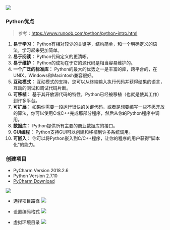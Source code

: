 ![](http://qiniuimages.aprcode.com/20190506152947.png)    
### Python优点
> 参考：https://www.runoob.com/python/python-intro.html

1. **易于学习：** Python有相对较少的关键字，结构简单，和一个明确定义的语法，学习起来更加简单。
2.  **易于阅读：** Python代码定义的更清晰。
3.  **易于维护：** Python的成功在于它的源代码是相当容易维护的。
4.  **一个广泛的标准库：** Python的最大的优势之一是丰富的库，跨平台的，在UNIX，Windows和Macintosh兼容很好。
5.  **互动模式：** 互动模式的支持，您可以从终端输入执行代码并获得结果的语言，互动的测试和调试代码片断。
6.  **可移植：** 基于其开放源代码的特性，Python已经被移植（也就是使其工作）到许多平台。
7.  **可扩展：** 如果你需要一段运行很快的关键代码，或者是想要编写一些不愿开放的算法，你可以使用C或C++完成那部分程序，然后从你的Python程序中调用。
8.  **数据库：** Python提供所有主要的商业数据库的接口。
9.  **GUI编程：** Python支持GUI可以创建和移植到许多系统调用。
10.  **可嵌入：** 你可以将Python嵌入到C/C++程序，让你的程序的用户获得"脚本化"的能力。

### 创建项目

- PyCharm Version 2018.2.6
- Python Version 2.7.10
- [PyCharm Download](https://www.jetbrains.com/pycharm/)

![](http://qiniuimages.aprcode.com/20190506153730.png)   

- 选择项目路径
![](http://qiniuimages.aprcode.com/20190506154004.png)

- 设置编码格式
![](http://qiniuimages.aprcode.com/20190506154830.png)

- 虚拟环境目录
![](http://qiniuimages.aprcode.com/20190506155501.png)   


